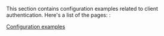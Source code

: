 This section contains configuration examples related to client
authentication. Here's a list of the pages: :

[Configuration
examples](https://wiki.squid-cache.org/ConfigExamples/Authenticate/ConfigExamples#)
